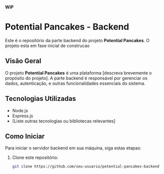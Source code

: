 **WiP**
# Potential Pancakes - Backend

Este é o repositório da parte backend do projeto **Potential Pancakes**. O projeto esta em fase inicial de construcao

## Visão Geral

O projeto **Potential Pancakes** é uma plataforma [descreva brevemente o propósito do projeto]. A parte backend é responsável por gerenciar os dados, autenticação, e outras funcionalidades essenciais do sistema.

## Tecnologias Utilizadas

- Node.js
- Express.js
- [Liste outras tecnologias ou bibliotecas relevantes]

## Como Iniciar

Para iniciar o servidor backend em sua máquina, siga estas etapas:

1. Clone este repositório:

   ```bash
   git clone https://github.com/seu-usuario/potential-pancakes-backend.git
